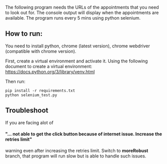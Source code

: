 The following program needs the URLs of the appointments that you need to look out for. The console output will display when the appointments are available. The program runs every 5 mins using python selenium.

## How to run:

You need to install python, chrome (latest version), chrome webdriver (compatible with chrome version).

First, create a virtual environment and activate it. Using the following document to create a virtual environment: https://docs.python.org/3/library/venv.html

Then run: 

    pip install -r requirements.txt
    python selenium_test.py
  
## Troubleshoot

If you are facing alot of 
#### "... not able to get the click button because of internet issue. Increase the retries limit" 
warning even after increasing the retries limit.
Switch to **moreRobust** branch, that program will run slow but is able to handle such issues.